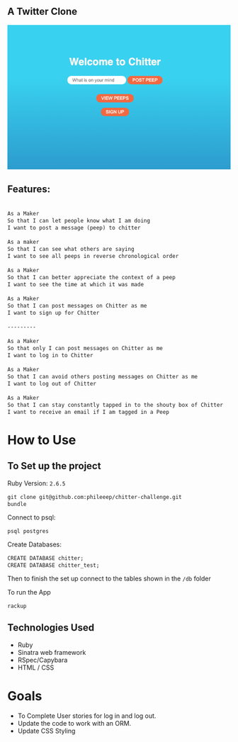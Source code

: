 ## A Twitter Clone

![Chitter Image](chitter_img-web.png)

Features:
-------

```

As a Maker
So that I can let people know what I am doing  
I want to post a message (peep) to chitter

As a maker
So that I can see what others are saying  
I want to see all peeps in reverse chronological order

As a Maker
So that I can better appreciate the context of a peep
I want to see the time at which it was made

As a Maker
So that I can post messages on Chitter as me
I want to sign up for Chitter

---------

As a Maker
So that only I can post messages on Chitter as me
I want to log in to Chitter

As a Maker
So that I can avoid others posting messages on Chitter as me
I want to log out of Chitter

As a Maker
So that I can stay constantly tapped in to the shouty box of Chitter
I want to receive an email if I am tagged in a Peep
```

# How to Use 
## To Set up the project 
Ruby Version: 
`2.6.5`

```
git clone git@github.com:phileeep/chitter-challenge.git
bundle
```
Connect to psql:
```
psql postgres
```

Create Databases:
```
CREATE DATABASE chitter;
CREATE DATABASE chitter_test;
```

Then to finish the set up connect to the tables shown in the `/db` folder

To run the App
```
rackup
```

## Technologies Used 
- Ruby
- Sinatra web framework
- RSpec/Capybara
- HTML / CSS

# Goals
- To Complete User stories for log in and log out. 
- Update the code to work with an ORM. 
- Update CSS Styling


